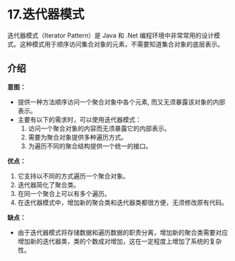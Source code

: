 # 17.迭代器模式

迭代器模式（Iterator Pattern）是 Java 和 .Net 编程环境中非常常用的设计模式。这种模式用于顺序访问集合对象的元素，不需要知道集合对象的底层表示。

## 介绍

**意图：**

* 提供一种方法顺序访问一个聚合对象中各个元素, 而又无须暴露该对象的内部表示。
* 主要有以下的需求时，可以使用迭代器模式：
  1. 访问一个聚合对象的内容而无须暴露它的内部表示。
  2. 需要为聚合对象提供多种遍历方式。
  3. 为遍历不同的聚合结构提供一个统一的接口。

**优点：**

1. 它支持以不同的方式遍历一个聚合对象。
2. 迭代器简化了聚合类。
3. 在同一个聚合上可以有多个遍历。
4. 在迭代器模式中，增加新的聚合类和迭代器类都很方便，无须修改原有代码。

**缺点：**

* 由于迭代器模式将存储数据和遍历数据的职责分离，增加新的聚合类需要对应增加新的迭代器类，类的个数成对增加，这在一定程度上增加了系统的复杂性。

